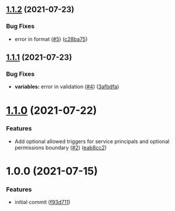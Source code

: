 ## [1.1.2](https://github.com/nuvibit/terraform-aws-lambda/compare/1.1.1...1.1.2) (2021-07-23)


### Bug Fixes

* error in format ([#5](https://github.com/nuvibit/terraform-aws-lambda/issues/5)) ([c28ba75](https://github.com/nuvibit/terraform-aws-lambda/commit/c28ba75e68d31d15c74e251dd4f950217e4c0d8c))

## [1.1.1](https://github.com/nuvibit/terraform-aws-lambda/compare/1.1.0...1.1.1) (2021-07-23)


### Bug Fixes

* **variables:** error in validation ([#4](https://github.com/nuvibit/terraform-aws-lambda/issues/4)) ([3afbdfa](https://github.com/nuvibit/terraform-aws-lambda/commit/3afbdfa355dc2dcdec5e737ab97d6f412b5968ee))

# [1.1.0](https://github.com/nuvibit/terraform-aws-lambda/compare/1.0.0...1.1.0) (2021-07-22)


### Features

* Add optional allowed triggers for service principals and optional permissions boundary ([#2](https://github.com/nuvibit/terraform-aws-lambda/issues/2)) ([eab8cc2](https://github.com/nuvibit/terraform-aws-lambda/commit/eab8cc283339645ee031aeb3c25980ac8203e51e))

# 1.0.0 (2021-07-15)


### Features

* initial commit ([f93d711](https://github.com/nuvibit/terraform-aws-lambda/commit/f93d711cc5fb658f81240034df2dadd9f8994767))
